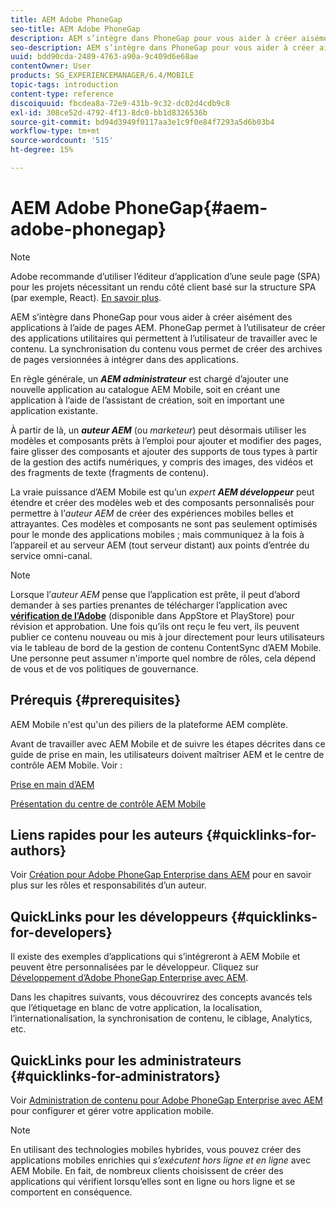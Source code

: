 ```yaml
---
title: AEM Adobe PhoneGap
seo-title: AEM Adobe PhoneGap
description: AEM s’intègre dans PhoneGap pour vous aider à créer aisément des applications à l’aide de pages AEM. Consultez cette page pour commencer à utiliser Adobe PhoneGap Enterprise.
seo-description: AEM s’intègre dans PhoneGap pour vous aider à créer aisément des applications à l’aide de pages AEM. Consultez cette page pour commencer à utiliser Adobe PhoneGap Enterprise.
uuid: bdd90cda-2489-4763-a90a-9c409d6e68ae
contentOwner: User
products: SG_EXPERIENCEMANAGER/6.4/MOBILE
topic-tags: introduction
content-type: reference
discoiquuid: fbcdea8a-72e9-431b-9c32-dc02d4cdb9c8
exl-id: 308ce52d-4792-4f13-8dc0-bb1d8326536b
source-git-commit: bd94d3949f0117aa3e1c9f0e84f7293a5d6b03b4
workflow-type: tm+mt
source-wordcount: '515'
ht-degree: 15%

---
```


# AEM Adobe PhoneGap{#aem-adobe-phonegap}

>[!NOTE]
>
>Adobe recommande d’utiliser l’éditeur d’application d’une seule page (SPA) pour les projets nécessitant un rendu côté client basé sur la structure SPA (par exemple, React). [En savoir plus](/help/sites-developing/spa-overview.md).

AEM s’intègre dans PhoneGap pour vous aider à créer aisément des applications à l’aide de pages AEM. PhoneGap permet à l’utilisateur de créer des applications utilitaires qui permettent à l’utilisateur de travailler avec le contenu. La synchronisation du contenu vous permet de créer des archives de pages versionnées à intégrer dans des applications.

En règle générale, un ***AEM administrateur*** est chargé d’ajouter une nouvelle application au catalogue AEM Mobile, soit en créant une application à l’aide de l’assistant de création, soit en important une application existante.

À partir de là, un ***auteur AEM*** (ou *marketeur*) peut désormais utiliser les modèles et composants prêts à l’emploi pour ajouter et modifier des pages, faire glisser des composants et ajouter des supports de tous types à partir de la gestion des actifs numériques, y compris des images, des vidéos et des fragments de texte (fragments de contenu).

La vraie puissance d’AEM Mobile est qu’un *expert* ***AEM développeur*** peut étendre et créer des modèles web et des composants personnalisés pour permettre à l’*auteur AEM* de créer des expériences mobiles belles et attrayantes. Ces modèles et composants ne sont pas seulement optimisés pour le monde des applications mobiles ; mais communiquez à la fois à l’appareil et au serveur AEM (tout serveur distant) aux points d’entrée du service omni-canal.

>[!NOTE]
>
>Lorsque l’*auteur AEM* pense que l’application est prête, il peut d’abord demander à ses parties prenantes de télécharger l’application avec **[vérification de l’Adobe](/help/mobile/phonegap-mobile-quickstart.md)** (disponible dans AppStore et PlayStore) pour révision et approbation. Une fois qu’ils ont reçu le feu vert, ils peuvent publier ce contenu nouveau ou mis à jour directement pour leurs utilisateurs via le tableau de bord de la gestion de contenu ContentSync d’AEM Mobile. Une personne peut assumer n&#39;importe quel nombre de rôles, cela dépend de vous et de vos politiques de gouvernance.

## Prérequis {#prerequisites}

AEM Mobile n&#39;est qu&#39;un des piliers de la plateforme AEM complète.

Avant de travailler avec AEM Mobile et de suivre les étapes décrites dans ce guide de prise en main, les utilisateurs doivent maîtriser AEM et le centre de contrôle AEM Mobile. Voir :

[Prise en main d’AEM](/help/sites-deploying/deploy.md)

[Présentation du centre de contrôle AEM Mobile](/help/mobile/phonegap-authoring-apps.md)

## Liens rapides pour les auteurs {#quicklinks-for-authors}

Voir [Création pour Adobe PhoneGap Enterprise dans AEM](/help/mobile/phonegap.md) pour en savoir plus sur les rôles et responsabilités d’un auteur.

## QuickLinks pour les développeurs {#quicklinks-for-developers}

Il existe des exemples d’applications qui s’intégreront à AEM Mobile et peuvent être personnalisées par le développeur. Cliquez sur [Développement d’Adobe PhoneGap Enterprise avec AEM](/help/mobile/developing-in-phonegap.md).

Dans les chapitres suivants, vous découvrirez des concepts avancés tels que l’étiquetage en blanc de votre application, la localisation, l’internationalisation, la synchronisation de contenu, le ciblage, Analytics, etc.

## QuickLinks pour les administrateurs {#quicklinks-for-administrators}

Voir [Administration de contenu pour Adobe PhoneGap Enterprise avec AEM](/help/mobile/administer-phonegap.md) pour configurer et gérer votre application mobile.

>[!NOTE]
>
>En utilisant des technologies mobiles hybrides, vous pouvez créer des applications mobiles enrichies qui *s’exécutent hors ligne et en ligne* avec AEM Mobile. En fait, de nombreux clients choisissent de créer des applications qui vérifient lorsqu’elles sont en ligne ou hors ligne et se comportent en conséquence.
